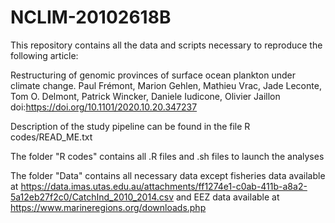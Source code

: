 # NCLIM-20102618B
This repository contains all the data and scripts necessary to reproduce the following article:

Restructuring of genomic provinces of surface ocean plankton under climate change.
Paul Frémont, Marion Gehlen, Mathieu Vrac, Jade Leconte, Tom O. Delmont, Patrick Wincker, Daniele Iudicone, Olivier Jaillon
doi:https://doi.org/10.1101/2020.10.20.347237

Description of the study pipeline can be found in the file R codes/READ_ME.txt

The folder "R codes" contains all .R files and .sh files to launch the analyses

The folder "Data" contains all necessary data except fisheries data available at https://data.imas.utas.edu.au/attachments/ff1274e1-c0ab-411b-a8a2-5a12eb27f2c0/CatchInd_2010_2014.csv and EEZ data available at https://www.marineregions.org/downloads.php
